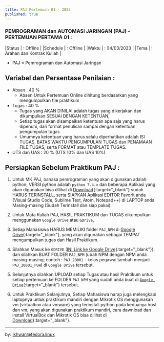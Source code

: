 ```yaml
---
title: PAJ Pertemuan 01 - 2023
published: true
---
```





### PEMROGRAMAN dan AUTOMASI JARINGAN (PAJ) - PERTEMUAN PERTAMA 01 :

|Status   | : Offline                    |
|Schedule | : Offline                    |
|Waktu    | : 04/03/2023                 |
|Tema     | : Arahan dan Kontrak Kuliah  |

* PAJ = Pemrograman dan Automasi Jaringan

## Variabel dan Persentase Penilaian :
- Absen  : 40 %
    - Absen Untuk Pertemuan Online dihitung berdasarkan yang mengumpulkan file praktikum
- Tugas  : 40 %
    - Tugas yang AKAN DINILAI adalah tugas yang dikerjakan dan dikumpulkan SESUAI DENGAN KETENTUAN,
    - Setiap tugas akan disampaikan ketentuan apa saja yang harus dipenuhi, dari format penulisan sampai dengan ketentuan pengumpulan tugas
    - Umumnya ketentuan yang harus selalu diperhatikan adalah ISI TUGAS, BATAS WAKTU PENGUMPULAN TUGAS dan PENAMAAN FILE TUGAS, serta FORMAT atau TEMPLATE TUGAS.
- UTS dan UAS : 20 % (UTS 10% dan UAS 10%)



## Persiapkan Sebelum Praktikum PAJ :
<a name="pertama"></a>

1. Untuk MK PAJ, bahasa pemrograman yang akan digunakan adalah python, VERSI python adalah `python 7.4.x` dan beberapa Aplikasi yang akan digunakan bisa dilihat di [Download](downloads#master){:target="_blank"} sudah HARUS TERINSTALL, serta SIAPKAN Aplikasi EDITOR Favorit anda (Visual Studio Code, Sublime Text, Atom, Notepad++) di LAPTOP anda Masing-masing (Sudah Terinstall dan siap pakai).

2. Untuk Mata Kuliah PAJ, HASIL PRAKTIKUM dan TUGAS dikumpulkan menggunakan `Google Drive` atau `GDrive`,

3. Setiap Mahasiswa HARUS MEMILIKI folder `PAJ_NPM` di [Google Drive](https://drive.google.com/drive/folders/1NhDmT7-WfwdbZtAZrocFFhLGLN5l1Ko-?usp=sharing){:target="_blank"}, yang akan digunakan sebagai TEMPAT mengumpulkan tugas dan Hasil Praktikum. 

4. Silahkan Masuk ke `GDRIVE` ([INI Link ke Google Drive](https://drive.google.com/drive/folders/1NhDmT7-WfwdbZtAZrocFFhLGLN5l1Ko-?usp=sharing){:target="_blank"}). dan silahkan BUAT FOLDER `PAJ_NPM` (ubah NPM dengan NPM anda masing-masing; contoh : `PAJ_20001` - kelas pegawai tambah menjadi `PAJ_20001_PGW`) di `Google Drive`  tersebut.

5. Selanjutnya silahkan UPLOAD setiap Tugas atau hasil Praktikum untuk setiap pertemuan ke FOLDER `PAJ_NPM` yang sudah anda buat di [`Google Drive`](https://drive.google.com/drive/folders/1NhDmT7-WfwdbZtAZrocFFhLGLN5l1Ko-?usp=sharing){:target="_blank"} tersebut. 

6. Untuk Praktikum Selanjutnya, Setiap Mahasiswa harap juga melengkapi laptopnya untuk praktikum mandiri dengan Mikrotik OS  menggunakan vm (virtualbox atau vmware) yang terinstall python pada keduanya host dan vm, yang akan digunakan praktikum mandiri, cara dawnload dan install VirtualBox dan Mikrotik OS bisa dilihat di [Download](downloads.html){:target="_blank"}.




***
by: ikhwan@fedora.linux 
